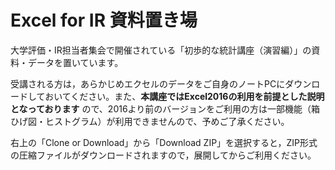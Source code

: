 # Excel for IR 資料置き場

大学評価・IR担当者集会で開催されている「初歩的な統計講座（演習編）」の資料・データを置いています。

受講される方は，あらかじめエクセルのデータをご自身のノートPCにダウンロードしておいてください。また、**本講座ではExcel2016の利用を前提とした説明となっております** ので、2016より前のバージョンをご利用の方は一部機能（箱ひげ図・ヒストグラム）が利用できませんので、予めご了承ください。

右上の「Clone or Download」から「Download ZIP」を選択すると，ZIP形式の圧縮ファイルがダウンロードされますので，展開してからご利用ください。
